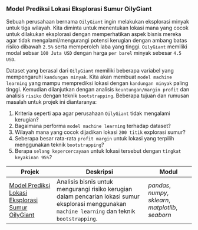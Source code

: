 ### Model Prediksi Lokasi Eksplorasi Sumur OilyGiant

Sebuah perusahaan bernama `OilyGiant` ingin melakukan eksplorasi minyak untuk tiga wilayah. Kita diminta untuk menentukan lokasi mana yang cocok untuk dilakukan eksplorasi dengan memperhatikan aspek bisnis mereka agar tidak mengalami/mengurangi potensi kerugian dengan ambang batas risiko dibawah `2.5%` serta memperoleh laba yang tinggi. `OilyGiant` memiliki modal sebsar `100 Juta USD` dengan harga `per barel` minyak sebesar `4.5 USD`. 

Dataset yang berasal dari `OilyGiant` memiliki beberapa variabel yang mempengaruhi `kandungan minyak`. Kita akan membuat `model machine learning` yang mampu memprediksi lokasi dengan `kandungan minyak` paling tinggi. Kemudian dilanjutkan dengan analisis `keuntungan/margin profit` dan analisis `risiko` dengan teknik `bootstrapping`. Beberapa tujuan dan rumusan masalah untuk projek ini diantaranya: 
1. Kriteria seperti apa agar perusahaan `OilyGiant` tidak mengalami kerugian?
2. Bagaimana performa `model machine learning` terhadap dataset?
3. Wilayah mana yang cocok dijadikan lokasi `200 titik` explorasi sumur?
4. Seberapa besar rata-rata `profit margin` untuk lokasi yang terpilih menggunakan teknik `bootstrapping`?
5. Berapa `selang kepercercayaan` untuk lokasi tersebut dengan `tingkat keyakinan 95%`?

| Projek | Deskripsi | Modul |
| ------- | ------- | ------- |
| [Model Prediksi Lokasi Eksplorasi Sumur OilyGiant](https://github.com/fuadraharjo/TripleTen_IND/blob/main/Projek-07%20-%20Model%20Prediksi%20Lokasi%20Sumur%20Eksplorasi/Model%20prediksi%20lokasi%20eksplorasi%20sumur%20OilyGiant%20menggunakan%20bootstrap%20dan%20machine%20learning.ipynb) | Analisis bisnis untuk mengurangi risiko kerugian dalam pencarian lokasi sumur eksplorasi menggunakan `machine learning` dan teknik `bootstrapping`. | *pandas*, *numpy*, *sklearn*, *matplotlib*, *seaborn* |
